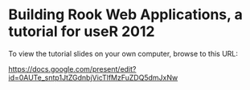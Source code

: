 # Building Rook Web Applications, a tutorial for useR 2012

To view the tutorial slides on your own computer, browse to this URL:

https://docs.google.com/present/edit?id=0AUTe_sntp1JtZGdnbjVicTlfMzFuZDQ5dmJxNw
